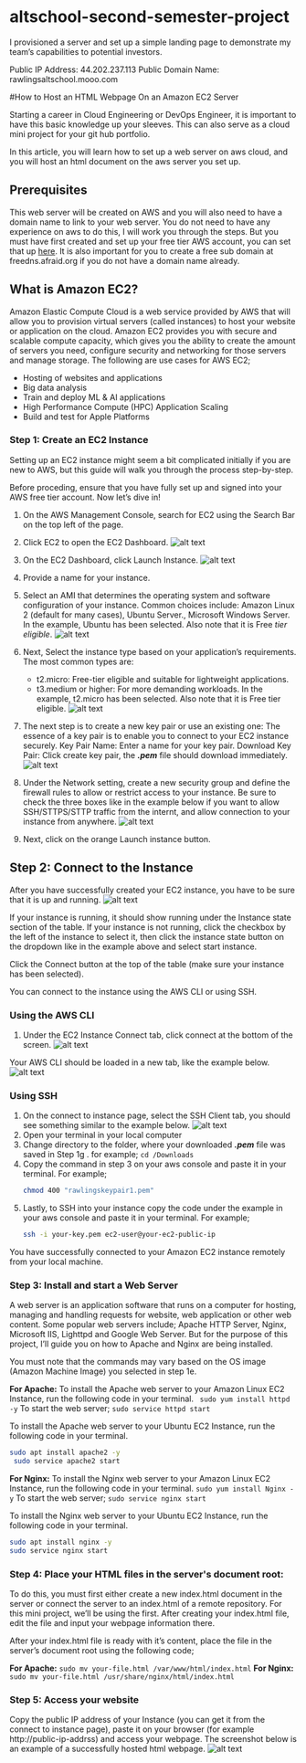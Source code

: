# altschool-second-semester-project
I provisioned a server and set up a simple landing page to demonstrate my team’s capabilities to potential investors.

Public IP Address: 44.202.237.113
Public Domain Name: rawlingsaltschool.mooo.com

#How to Host an HTML Webpage On an Amazon EC2 Server

Starting a career in Cloud Engineering or DevOps Engineer, it is important to have this basic knowledge up your sleeves. This can also serve as a cloud mini project for your git hub portfolio. 

In this article, you will learn how to set up a web server on aws cloud, and you will host an html document on the aws server you set up.

## Prerequisites
This web server will be created on AWS and you will also need to have a domain name to link to your web server. You do not need to have any experience on aws to do this, I will work you through the steps. But you must have first created and set up your free tier AWS account, you can set that up [here](https://aws.amazon.com/free/?gclid=CjwKCAiA-Oi7BhA1EiwA2rIu2xfawAchgwQVSubzw8-joTnUDNHoar5vMhDbARuoIlnHGJ4XLEjK4BoCIv0QAvD_BwE&trk=99f831a2-d162-429a-9a77-a89f6b3bd6cd&sc_channel=ps&ef_id=CjwKCAiA-Oi7BhA1EiwA2rIu2xfawAchgwQVSubzw8-joTnUDNHoar5vMhDbARuoIlnHGJ4XLEjK4BoCIv0QAvD_BwE:G:s&s_kwcid=AL!4422!3!645125273267!e!!g!!aws%20free%20tier!19574556890!145779847112&all-free-tier.sort-by=item.additionalFields.SortRank&all-free-tier.sort-order=asc&awsf.Free%20Tier%20Types=*all&awsf.Free%20Tier%20Categories=*all). It is also important for you to create a free sub domain at freedns.afraid.org if you do not have a domain name already.

## What is Amazon EC2?
Amazon Elastic Compute Cloud is a web service provided by AWS that will allow you to provision virtual servers (called instances) to host your website or application on the cloud. Amazon EC2 provides you with secure and scalable compute capacity, which gives you the ability to create the amount of servers you need, configure security and networking for those servers and manage storage. The following are use cases for AWS EC2;
* Hosting of websites and applications
* Big data analysis
* Train and deploy ML & AI applications
* High Performance Compute (HPC) Application Scaling
* Build and test for Apple Platforms


### Step 1: Create an EC2 Instance

Setting up an EC2 instance might seem a bit complicated initially if you are new to AWS, but this guide will walk you through the process step-by-step. 

Before proceding, ensure that you have fully set up and signed into your AWS free tier account. Now let’s dive in!

1. On the AWS Management Console, search for EC2 using the     Search Bar on the top left of the page.
2. Click EC2 to open the EC2 Dashboard.
![alt text](<Screenshot 2025-01-06 151822.png>)

3. On the EC2 Dashboard, click Launch Instance.
![alt text](<Screenshot 2025-01-06 151946.png>)

4. Provide a name for your instance.
5. Select an AMI that determines the operating system and software configuration of your instance. Common choices include:  Amazon Linux 2 (default for many cases), Ubuntu Server., Microsoft Windows Server. In the example, Ubuntu has been selected. Also note that it is Free *tier eligible*.
![alt text](<Screenshot 2025-01-06 152238.png>)

6. Next, Select the instance type based on your application’s requirements. The most common types are:
   - t2.micro: Free-tier eligible and suitable for lightweight applications.
   - t3.medium or higher: For more demanding workloads.
In the example, t2.micro has been selected. Also note that it is Free tier eligible.
![alt text](<Screenshot 2025-01-06 152454.png>)

7. The next step is to create a new key pair or use an existing one: The essence of a key pair is to enable you to connect to your EC2 instance securely.
  	 Key Pair Name: Enter a name for your key pair.
    Download Key Pair: Click create key pair, the ***.pem*** file should download immediately.
![alt text](<Screenshot 2025-01-06 160144.png>)

8. Under the Network setting, create a new security group and define the firewall rules to allow or restrict access to your instance. Be sure to check the three boxes like in the example below if you want to allow SSH/STTPS/STTP traffic from the internt, and allow connection to your instance from anywhere.
![alt text](<Screenshot 2025-01-06 160737.png>)

9. Next, click on the orange Launch instance button.

## Step 2: Connect to the Instance
After you have successfully created your EC2 instance, you have to be sure that it is up and running. 
![alt text](<Screenshot 2025-01-06 164754.png>)

If your instance is running, it should show running under the Instance state section of the table. If your instance is not running, click the checkbox by the left of the instance to select it, then click the instance state button on the dropdown like in the example above and select start instance.

Click the Connect button at the top of the table (make sure your instance has been selected).

You can connect to the instance using the AWS CLI or using SSH.

### Using the AWS CLI
1. Under the EC2 Instance Connect tab, click connect at the bottom of the screen. 
![alt text](<Screenshot 2025-01-06 174103.png>)

Your AWS CLI should be loaded in a new tab, like the example below.
![alt text](<Screenshot 2025-01-06 171640.png>)

### Using SSH
1. On  the connect to instance page, select the SSH Client tab, you should see something similar to the example below.
![alt text](<Screenshot 2025-01-06 172612.png>)
2. Open your terminal in your local computer
3. Change directory to the folder, where your downloaded ***.pem*** file was saved in Step 1g . for example; `cd /Downloads`
4. Copy the command in step 3 on your aws console and paste it in your terminal. For example; 
   ```Bash
   chmod 400 "rawlingskeypair1.pem"
   ```
5. Lastly, to SSH into your instance copy the code under the example in your aws console and paste it in your terminal. For example;
   ```Bash
   ssh -i your-key.pem ec2-user@your-ec2-public-ip
   ```
You have successfully connected to your Amazon EC2 instance remotely from your local machine.

### Step 3: Install and start a Web Server
A web server is an application software that runs on a computer for hosting, managing and handling requests for website, web application or other web content. Some popular web servers include; Apache HTTP Server, Nginx, Microsoft IIS, Lighttpd and Google Web Server. But for the purpose of this project, I’ll guide you on how to Apache and Nginx are being installed.

You must note that the commands may vary based on the OS image (Amazon Machine Image) you selected in step 1e.

**For Apache:**
To install the Apache web server to your Amazon Linux  EC2 Instance, run the following code in your terminal.
  ` sudo yum install httpd -y`
To start the web server;
   `sudo service httpd start`
  
To install the Apache web server to your Ubuntu EC2 Instance, run the following code in your terminal.
   ```Bash
   sudo apt install apache2 -y
  	sudo service apache2 start
   ```
 
**For Nginx:**
To install the Nginx web server to your Amazon Linux  EC2 Instance, run the following code in your terminal.
   `sudo yum install Nginx -y`
To start the web server;
   `sudo service nginx start`
  
To install the Nginx web server to your Ubuntu EC2 Instance, run the following code in your terminal.
   ```Bash
   sudo apt install nginx -y
   sudo service nginx start
   ```

### Step 4: Place your HTML files in the server's document root:
To do this, you must first either create a new index.html document in the server or connect the server to an index.html of a remote repository. For this mini project, we’ll be using the first. After creating your index.html file, edit the file and input your webpage information there. 

After your index.html file is ready with it’s content, place the file in the server’s document root using the following code;

**For Apache:**
   `sudo mv your-file.html /var/www/html/index.html`
**For Nginx:**
   `sudo mv your-file.html /usr/share/nginx/html/index.html`

### Step 5: Access your website
Copy the public IP address of your Instance (you can get it from the connect to instance page), paste it on your browser (for example http://public-ip-addrss) and access your webpage.
The screenshot below is an example of a successfully hosted html webpage.
![alt text](with-public-ip-44-202-237-113.png)


